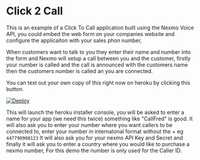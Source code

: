 # Click 2 Call
This is an example of a  Click To Call application built using the Nexmo Voice API, you could embed the web form on your companies website and configure the applicaiton with your sales phon number, 

When customers want to talk to you they enter their name and number into the form and Nexmo will setup a call between you and the customer, firstly your number is called and the call is announced with the customers name then the customers number is called an you are connected.

You can test out your own copy of this right now on heroku by clicking this button.

[![Deploy](https://www.herokucdn.com/deploy/button.svg)](https://heroku.com/deploy?template=https://github.com/nexmo-community/click2call)

This will launch the heroku installer console, you will be asked to enter a name for your app (we need this twice) something like "CallFred" is good.
It will also ask you to enter your number where you want callers to be connected to, enter your number in internatonal format without the + eg `447790900123` 
It will also ask you for your nexmo API Key and Secret and finally it will ask you to enter a country where you would like to purchase a nexmo number, For this demo the number is only used for the Caller ID.
